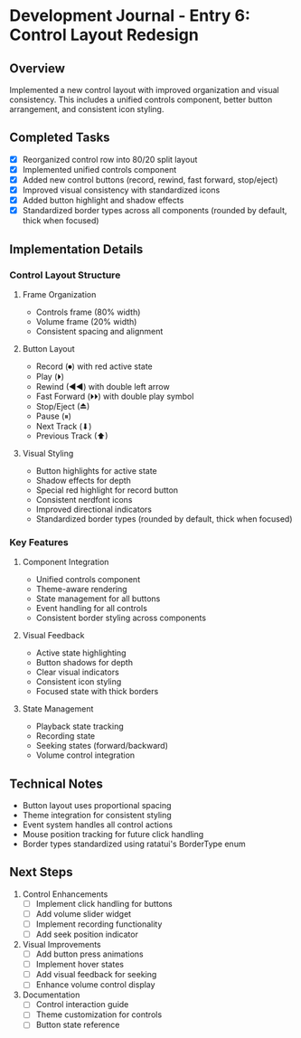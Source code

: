 # Development Journal - Entry 6: Control Layout Redesign

## Overview
Implemented a new control layout with improved organization and visual consistency. This includes a unified controls component, better button arrangement, and consistent icon styling.

## Completed Tasks
- [x] Reorganized control row into 80/20 split layout
- [x] Implemented unified controls component
- [x] Added new control buttons (record, rewind, fast forward, stop/eject)
- [x] Improved visual consistency with standardized icons
- [x] Added button highlight and shadow effects
- [x] Standardized border types across all components (rounded by default, thick when focused)

## Implementation Details

### Control Layout Structure
1. Frame Organization
   - Controls frame (80% width)
   - Volume frame (20% width)
   - Consistent spacing and alignment

2. Button Layout
   - Record (⏺) with red active state
   - Play (⏵)
   - Rewind (◀◀) with double left arrow
   - Fast Forward (⏵⏵) with double play symbol
   - Stop/Eject (⏏)
   - Pause (⏸)
   - Next Track (⬇)
   - Previous Track (⬆)

3. Visual Styling
   - Button highlights for active state
   - Shadow effects for depth
   - Special red highlight for record button
   - Consistent nerdfont icons
   - Improved directional indicators
   - Standardized border types (rounded by default, thick when focused)

### Key Features
1. Component Integration
   - Unified controls component
   - Theme-aware rendering
   - State management for all buttons
   - Event handling for all controls
   - Consistent border styling across components

2. Visual Feedback
   - Active state highlighting
   - Button shadows for depth
   - Clear visual indicators
   - Consistent icon styling
   - Focused state with thick borders

3. State Management
   - Playback state tracking
   - Recording state
   - Seeking states (forward/backward)
   - Volume control integration

## Technical Notes
- Button layout uses proportional spacing
- Theme integration for consistent styling
- Event system handles all control actions
- Mouse position tracking for future click handling
- Border types standardized using ratatui's BorderType enum

## Next Steps
1. Control Enhancements
   - [ ] Implement click handling for buttons
   - [ ] Add volume slider widget
   - [ ] Implement recording functionality
   - [ ] Add seek position indicator

2. Visual Improvements
   - [ ] Add button press animations
   - [ ] Implement hover states
   - [ ] Add visual feedback for seeking
   - [ ] Enhance volume control display

3. Documentation
   - [ ] Control interaction guide
   - [ ] Theme customization for controls
   - [ ] Button state reference
